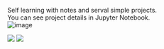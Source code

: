 Self learning with notes and serval simple projects.  
You can see project details in Jupyter Notebook.  
![image](https://github.com/XiongWT1024/2024/assets/157451162/c7377312-260f-46e3-a0c7-9fa16ce547dd)

![](https://komarev.com/ghpvc/?username=XiongWT1024)
![](https://komarev.com/ghpvc/?username=your-github-username&color=green)
